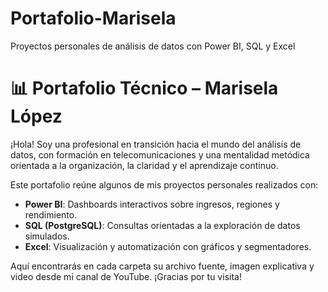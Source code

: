 # Portafolio-Marisela
Proyectos personales de análisis de datos con Power BI, SQL y Excel
# 📊 Portafolio Técnico – Marisela López

¡Hola! Soy una profesional en transición hacia el mundo del análisis de datos, con formación en telecomunicaciones y una mentalidad metódica orientada a la organización, la claridad y el aprendizaje continuo.

Este portafolio reúne algunos de mis proyectos personales realizados con:
- **Power BI**: Dashboards interactivos sobre ingresos, regiones y rendimiento.
- **SQL (PostgreSQL)**: Consultas orientadas a la exploración de datos simulados.
- **Excel**: Visualización y automatización con gráficos y segmentadores.

Aquí encontrarás en cada carpeta su archivo fuente, imagen explicativa y video desde mi canal de YouTube. ¡Gracias por tu visita!

